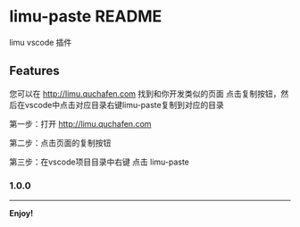 # limu-paste README

limu vscode 插件

## Features

您可以在 http://limu.quchafen.com 找到和你开发类似的页面 点击复制按钮，然后在vscode中点击对应目录右键limu-paste复制到对应的目录

第一步：打开 http://limu.quchafen.com 

第二步：点击页面的复制按钮

第三步：在vscode项目目录中右键 点击 limu-paste


### 1.0.0



---



**Enjoy!**


